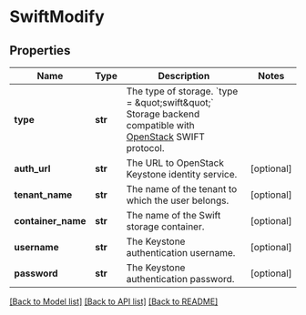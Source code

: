 # SwiftModify

## Properties
Name | Type | Description | Notes
------------ | ------------- | ------------- | -------------
**type** | **str** | The type of storage.  &#x60;type &#x3D; \&quot;swift\&quot;&#x60;  Storage backend compatible with [OpenStack](http://docs.openstack.org/developer/swift/) SWIFT protocol.  | 
**auth_url** | **str** | The URL to OpenStack Keystone identity service. | [optional] 
**tenant_name** | **str** | The name of the tenant to which the user belongs. | [optional] 
**container_name** | **str** | The name of the Swift storage container. | [optional] 
**username** | **str** | The Keystone authentication username. | [optional] 
**password** | **str** | The Keystone authentication password. | [optional] 

[[Back to Model list]](../README.md#documentation-for-models) [[Back to API list]](../README.md#documentation-for-api-endpoints) [[Back to README]](../README.md)

